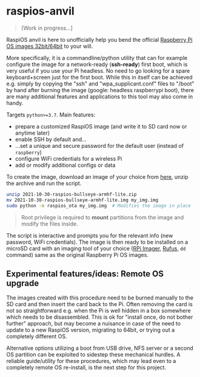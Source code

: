 # raspios-anvil

> [Work in progress...]

RaspiOS anvil is here to unofficially help you bend the official
[Raspberry Pi OS images 32bit/64bit](https://www.raspberrypi.com/software/operating-systems/) to your will.

More specifically, it is a commandline/python
utility that can for example configure the image for a network-ready
(**ssh-ready**) first boot, which is very useful if you use your Pi headless.
No need to go looking for a spare keyboard+screen just for the first boot.
While this in itself can be achieved e.g. simply by copying the "ssh" and "wpa_supplicant.conf" files to "/boot" by hand after burning the image
(google: headless raspberrypi boot), there are many additional features and
applications to this tool may also come in handy.

Targets `python>=3.7`. Main features:

- prepare a customized RaspiOS image (and write it to SD card now or anytime later)
- enable SSH by default and...
- ...set a unique and secure password for the default user (instead of `raspberry`)
- configure WiFi credentials for a wireless Pi
- add or modify additional configs or data

To create the image, download an image of your choice from
[here](https://downloads.raspberrypi.org/raspios_lite_armhf/images/),
unzip the archive and run the script.
```bash
unzip 2021-10-30-raspios-bullseye-armhf-lite.zip
mv 2021-10-30-raspios-bullseye-armhf-lite.img my_img.img
sudo python -m raspios_ota my_img.img  # Modifies the image in place
```
> Root privilege is required to **mount** partitions from the image and modify the
> files inside.

The script is interactive and prompts you for the relevant info (new password,
WiFi credentials). The image is then ready to be installed on a microSD card
with an imaging tool of your choice
([RPi Imager](https://www.raspberrypi.com/software/),
[Rufus](https://rufus.ie/), `dd` command)
same as the original Raspberry Pi OS images.

## Experimental features/ideas: Remote OS upgrade

The images created with this procedure need to be burned manually to the SD
card and then insert the card back to the Pi. Often removing the card is not
so straightforward e.g. when the Pi is well hidden in a box somewhere which
needs to be disassembled. This is ok for "install once, do not bother further"
approach, but may become a nuisance in case of the need to update to a new
RaspiOS version, migrating to 64bit, or trying out a completely different OS.

Alternative options utilizing a boot from
USB drive, NFS server or a second OS partition can be exploited to sidestep
these mechanical hurdles. A reliable guide/utility for these procedures, which
may lead even to a completely remote OS re-install, is the next step for this
project.
